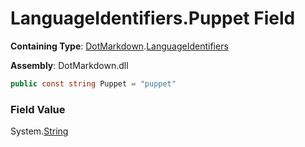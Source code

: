 # LanguageIdentifiers\.Puppet Field

**Containing Type**: [DotMarkdown](../../README.md)\.[LanguageIdentifiers](../README.md)

**Assembly**: DotMarkdown\.dll

```csharp
public const string Puppet = "puppet"
```

### Field Value

System\.[String](https://docs.microsoft.com/en-us/dotnet/api/system.string)